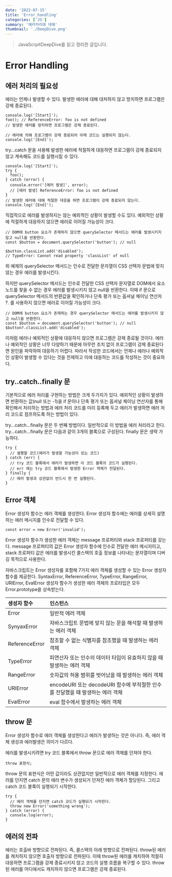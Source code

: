 ```yaml
---
date: '2022-07-15'
title: 'Error_handling'
categories: ['JS']
summary: '에러처리에 대해'
thumbnail: './DeepDive.png'
---
```

> JavaScrpitDeepDive를 읽고 정리한 글입니다.

# Error Handling
## 에러 처리의 필요성
에러는 언제나 발생할 수 있다. 발생한 에러에 대해 대처하지 않고 방치하면 프로그램은 강제 종료된다.

```
console.log('[Start]');
foo(); // ReferenceError: foo is not defined
// 발생한 에러를 방치하면 프로그램은 강제 종료된다.

// 에러에 의해 프로그램이 강제 종료되어 아래 코드는 실행되지 않는다.
console.log('[End]');
```

try...catch 문을 사용해 발생한 에러에 적절하게 대응하면 프로그램이 강제 종료되지 않고 계속해도 코드를 실행시킬 수 있다.

```
console.log('[Start]');
try {
  foo();
} catch (error) {
  console.error('[에러 발생]', error);
  // [에러 발생] ReferenceError: foo is not defined
}
// 발생한 에러에 대해 적절한 대응을 하면 프로그램이 강제 종료되지 않는다.
console.log('[End]');

```

직접적으로 에러를 발생하지는 않는 예외적인 상황이 발생할 수도 있다. 예외적인 상황에 적절하게 대응하지 않으면 에러로 이어질 가능성이 크다.

```
// DOM에 button 요소가 존재하지 않으면 querySelector 메서드는 에러를 발생시키지 않고 null을 반환한다.
const $button = document.querySelector('button'); // null

$button.classList.add('disabled');
// TypeError: Cannot read property 'classList' of null
```

위 예제의 querySelector 메서드는 인수로 전달한 문자열이 CSS 선택자 문법에 맞지 않는 경우 에러를 발생시킨다.

하지만 querySelector 메서드는 인수로 전달한 CSS 선택자 문자열로 DOM에서 요소 노드를 찾을 수 없는 경우 에러를 발생시키지 않고 null을 반환한다. 이때 if 문으로 querySelector 메서드의 반환값을 확인하거나 단축 평가 또는 옵셔널 체이닝 연산자 ?. 를 사용하지 않으면 에러로 이어질 가능성이 크다.

```
// DOM에 button 요소가 존재하는 경우 querySelector 메서드는 에러를 발생시키지 않고 null을 반환한다.
const $button = document.querySelector('button'); // null
$button?.classList.add('disabled');
```

이처럼 에러나 예외적인 상황에 대응하지 않으면 프로그램은 강제 종료될 것이다.
에러나 예외적인 상황은 너무 다양하기 때문에 아무런 조치 없이 프로그램이 강제 종료된다면 원인을 파악하여 대응하기 어렵다. 따라서 작성한 코드에서는 언제나 에러나 예외적인 상황이 발생할 수 있다는 것을 전제하고 이에 대응하는 코드를 작성하는 것이 중요하다.

## try..catch..finally 문
기본적으로 에러 처리를 구현하는 방법은 크게 두가지가 있다.
예외적인 상황이 발생하면 반환하는 값(null 또는 -1)을 if 문이나 단축 평가 또는 옵셔널 체이닝 연산자를 통해 확인해서 처리하는 방법과 에러 처리 코드를 미리 등록해 두고 에러가 발생하면 에러 처리 코드로 점프하도록 하는 방법이 있다.

try...catch...finally 문은 두 번째 방법이다. 일반적으로 이 방법을 에러 처리라고 한다.
try...catch...finally 문은 다음과 같이 3개의 블록으로 구성된다. finally 문은 생략 가능하다.

```
try {
  // 샐행할 코드(에러가 발생할 가능성이 있는 코드)
} catch (err) {
  // try 코드 블록에서 에러가 발생하면 이 코드 블록의 코드가 실행된다.
  // err 에는 try 코드 블록에서 발생한 Error 객체가 전달된다.
} finally {
  // 에러 발생과 상관없이 반드시 한 번 실행된다.
}
```

## Error 객체
Error 생성자 함수는 에러 객체를 생성한다. Error 생성자 함수에는 에러를 상세히 설명하는 에러 메시지를 인수로 전달할 수 있다.

`const error = new Error('invalid');`

Error 생성자 함수가 생성한 에러 객체는 message 프로퍼티와 stack 프로퍼티를 갖는다.
message 프로퍼티의 값은 Error 생성자 함수에 인수로 전달한 에러 메시지이고,
stack 프로퍼티 값은 에러를 발생시킨 콜스택의 호출 정보를 나타내는 문자열이며 디버깅 목적으로 사용한다.

자바스크립트는 Error 생성자를 포함해 7가지 에러 객체를 생성할 수 있는 Error 생성자 함수를 제공한다. 
SyntaxError, ReferenceError, TypeError, RangeError, URIError, EvalError 생성자 함수가 생성한 에러 객체의 프로타입은 모두 Error.prototype을 상속받는다.

| 생성자 함수  | 인스턴스  |
|:----------|:----------|
| Error    | 일반적 에러 객체    |
| SynyaxError    | 자바스크립트 문법에 맞지 않는 문을 해석할 때 발생하는 에러 객체    |
| ReferenceError    | 참조할 수 없는 식별자를 참조했을 때 발생하는 에러 객체  |
| TypeError    | 피연산자 또는 인수의 데이터 타입이 유효하지 않을 때 발생하는 에러 객체 |
| RangeError    | 숫자값의 허용 범위를 벗어났을 때 발생하는 에러 객체 |
| URIError    | encodeURI 또는 decodeURI 함수에 부적절한 인수를 전달했을 떄 발생하는 에러 객체 |
| EvalError    | eval 함수에서 발생하는 에러 객체 |

## throw 문
Error 생성자 함수로 에러 객체를 생성한다고 에러가 발생하는 것은 아니다. 즉, 에러 객체 생성과 에러발생은 의미가 다르다.

에러를 발생시키려면 try 코드 블록에서 throw 문으로 에러 객체를 던져야 한다.

`throw 표현식;`

throw 문의 표현식은 어떤 값이라도 상관없지만 일반적으로 에러 객체를 지정한다. 
에러를 던지면 catch 문의 에러 변수가 생성되거 던져진 에러 객체가 할당된다. 그리고 catch 코드 블록이 실행되기 시작한다.

```
try {
  // 에러 객체를 던지면 catch 코드가 실행되기 시작한다.
  throw new Error('something wrong');
} catch (error) {
  console.log(error);
}
```

## 에러의 전파
에러는 호출바 방향으로 전파된다. 즉, 콜스택의 아래 방향으로 전파된다.
throw된 에러를 캐치하지 않으면 호출자 방향으로 전파된다. 이때 throw된 에러를 캐치하여 적절히 대응하면 프로그램을 강제 종료시키지 않고 코드의 실행 흐름을 복구할 수 있다. throw된 에러를 어디에서도 캐치하지 않으면 프로그램은 강제 종료된다.


